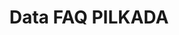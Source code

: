 ---
title: Data FAQ PILKADA
organization: KPU REPUBLIK INDONESIA
notes: Data FAQ PILKADA
resources:
  - name: CSV Faqs
    url: 'https://github.com/pemiluAPI/pemilu-data/raw/master/faq_pilkada/faqs.csv'
    format: csv
  - name: CSV Tags
    url: 'https://github.com/pemiluAPI/pemilu-data/raw/master/faq_pilkada/tags.csv'
    format: csv
category:
  - FAQ PILKADA
maintainer: ''
maintainer_email: ''
---